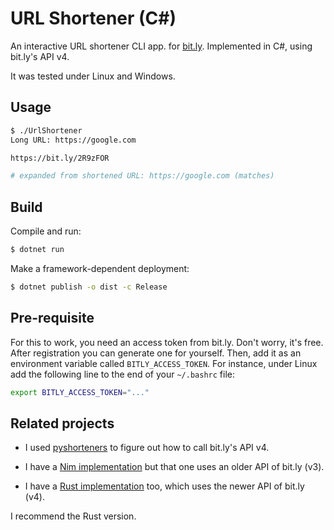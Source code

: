 # URL Shortener (C#)

An interactive URL shortener CLI app. for [bit.ly](https://bitly.com/).
Implemented in C#, using bit.ly's API v4.

It was tested under Linux and Windows.

## Usage

```bash
$ ./UrlShortener
Long URL: https://google.com

https://bit.ly/2R9zFOR

# expanded from shortened URL: https://google.com (matches)
```

## Build

Compile and run:

```bash
$ dotnet run
```

Make a framework-dependent deployment:

```bash
$ dotnet publish -o dist -c Release
```

## Pre-requisite

For this to work, you need an access token from bit.ly. Don't worry, it's free.
After registration you can generate one for yourself. Then, add it as an
environment variable called `BITLY_ACCESS_TOKEN`. For instance, under Linux
add the following line to the end of your `~/.bashrc` file:

```bash
export BITLY_ACCESS_TOKEN="..."
```

## Related projects

* I used [pyshorteners](https://github.com/ellisonleao/pyshorteners/blob/master/pyshorteners/shorteners/bitly.py) to figure out how to call bit.ly's API v4.

* I have a [Nim implementation](https://github.com/jabbalaci/UrlShortener-nim) but that one uses an older API of bit.ly (v3).

* I have a [Rust implementation](https://github.com/jabbalaci/UrlShortener-rs) too, which uses the newer API of bit.ly (v4).

I recommend the Rust version.
